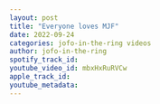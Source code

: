 ```yaml
---
layout: post
title: "Everyone loves MJF"
date: 2022-09-24
categories: jofo-in-the-ring videos
author: jofo-in-the-ring
spotify_track_id: 
youtube_video_id: mbxHxRuRVCw
apple_track_id: 
youtube_metadata: 
---
```


